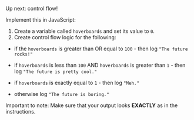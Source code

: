 Up next: control flow!

Implement this in JavaScript:

1. Create a variable called `hoverboards` and set its value to `0`.
2. Create control flow logic for the following:

- if the `hoverboards` is greater than OR equal to `100` - then log `"The future rocks!"`

- if `hoverboards` is less than `100` AND `hoverboards` is greater than `1` - then log `"The future is pretty cool."` 

- if `hoverboards` is exactly equal to `1` - then log `"Meh."`

- otherwise log `"The future is boring."`

Important to note: Make sure that your output looks **EXACTLY** as in the instructions.
